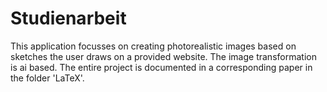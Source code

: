 # Studienarbeit
This application focusses on creating photorealistic images based on sketches the user draws on a provided website. The image transformation is ai based. The entire project is documented in a corresponding paper in the folder 'LaTeX'.

